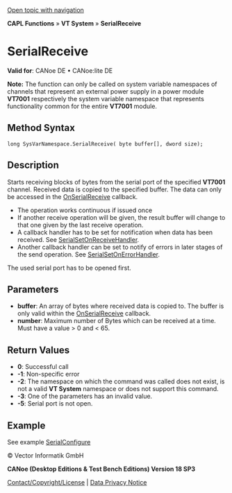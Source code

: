 [Open topic with navigation](../../../../../CANoeDEFamily.htm#Topics/CAPLFunctions/VTSystem/Functions/CAPLfunctionVTSSerialReceive.md)

**CAPL Functions** » **VT System** » **SerialReceive**

# SerialReceive

**Valid for**: CANoe DE • CANoe:lite DE

**Note:** The function can only be called on system variable namespaces of channels that represent an external power supply in a power module **VT7001** respectively the system variable namespace that represents functionality common for the entire **VT7001** module.

## Method Syntax

`long SysVarNamespace.SerialReceive( byte buffer[], dword size);`

## Description

Starts receiving blocks of bytes from the serial port of the specified **VT7001** channel. Received data is copied to the specified buffer. The data can only be accessed in the [OnSerialReceive](CAPLfunctionVTSOnSerialReceive.md) callback.

- The operation works continuous if issued once
- If another receive operation will be given, the result buffer will change to that one given by the last receive operation.
- A callback handler has to be set for notification when data has been received. See [SerialSetOnReceiveHandler](CAPLfunctionVTSSerialSetOnReceiveHandler.md).
- Another callback handler can be set to notify of errors in later stages of the send operation. See [SerialSetOnErrorHandler](CAPLfunctionVTSSerialSetOnErrorHandler.md).

The used serial port has to be opened first.

## Parameters

- **buffer**: An array of bytes where received data is copied to. The buffer is only valid within the [OnSerialReceive](CAPLfunctionVTSOnSerialReceive.md) callback.
- **number**: Maximum number of Bytes which can be received at a time. Must have a value > 0 and < 65.

## Return Values

- **0**: Successful call
- **-1**: Non-specific error
- **-2**: The namespace on which the command was called does not exist, is not a valid **VT System** namespace or does not support this command.
- **-3**: One of the parameters has an invalid value.
- **-5**: Serial port is not open.

## Example

See example [SerialConfigure](CAPLfunctionVTSSerialConfigure.md)

© Vector Informatik GmbH

**CANoe (Desktop Editions & Test Bench Editions) Version 18 SP3**

[Contact/Copyright/License](../../../Shared/ContactCopyrightLicense.md) | [Data Privacy Notice](https://www.vector.com/int/en/company/get-info/privacy-policy/)
